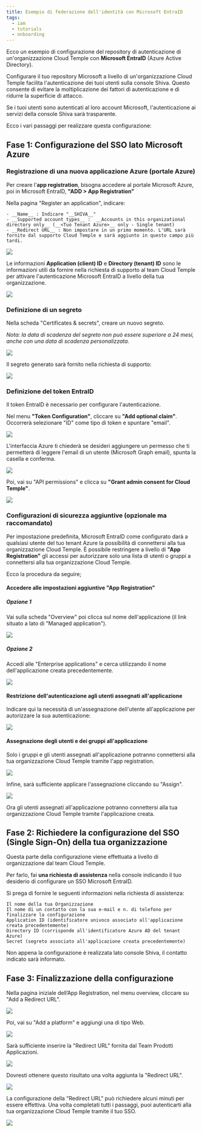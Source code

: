 ```yaml
---
title: Esempio di federazione dell'identità con Microsoft EntraID
tags:
  - iam
  - tutorials
  - onboarding
---
```


Ecco un esempio di configurazione del repository di autenticazione di un'organizzazione Cloud Temple con __Microsoft EntraID__ (Azure Active Directory).  

Configurare il tuo repository Microsoft a livello di un'organizzazione Cloud Temple facilita l'autenticazione dei tuoi utenti sulla console Shiva. Questo consente di evitare la moltiplicazione dei fattori di autenticazione e di ridurre la superficie di attacco.  

Se i tuoi utenti sono autenticati al loro account Microsoft, l'autenticazione ai servizi della console Shiva sarà trasparente.

Ecco i vari passaggi per realizzare questa configurazione:


## Fase 1: Configurazione del SSO lato Microsoft Azure

### Registrazione di una nuova applicazione Azure (portale Azure)

Per creare l'__app registration__, bisogna accedere al portale Microsoft Azure, poi in Microsoft EntraID, __"ADD > App Registration"__ 

Nella pagina "Register an application", indicare:
```
- __Name__ : Indicare "__SHIVA__"
- __Supported account types__ :  __Accounts in this organizational directory only__ (__<Tuo Tenant Azure>__ only - Single tenant) 
- __Redirect URL__ : Non impostare in un primo momento. L'URL sarà fornito dal supporto Cloud Temple e sarà aggiunto in questo campo più tardi.
```

![](images/sso_entra_001.png)

Le informazioni **Application (client) ID** e **Directory (tenant) ID** sono le informazioni utili da fornire nella richiesta di supporto al team Cloud Temple per attivare l'autenticazione Microsoft EntraID a livello della tua organizzazione.

![](images/sso_entra_002.png)

### Definizione di un segreto
Nella scheda "Certificates & secrets", creare un nuovo segreto.  

*Nota: la data di scadenza del segreto non può essere superiore a 24 mesi, anche con una data di scadenza personalizzata.*

![](images/sso_aad_004.png)

Il segreto generato sarà fornito nella richiesta di supporto:

![](images/sso_aad_005.png)


### Definizione del token EntraID 

Il token EntraID è necessario per configurare l'autenticazione.  

Nel menu __"Token Configuration"__, cliccare su __"Add optional claim"__. Occorrerà selezionare "ID" come tipo di token e spuntare "email".

![](images/sso_aad_006.png)

L'interfaccia Azure ti chiederà se desideri aggiungere un permesso che ti permetterà di leggere l'email di un utente (Microsoft Graph email), spunta la casella e conferma.

![](images/sso_aad_007.png)

Poi, vai su "API permissions" e clicca su __"Grant admin consent for Cloud Temple"__.

![](images/sso_aad_008.png)

### Configurazioni di sicurezza aggiuntive (opzionale ma raccomandato)

Per impostazione predefinita, Microsoft EntraID come configurato darà a qualsiasi utente del tuo tenant Azure la possibilità di connettersi alla tua organizzazione Cloud Temple.
È possibile restringere a livello di __"App Registration"__ gli accessi per autorizzare solo una lista di utenti o gruppi a connettersi alla tua organizzazione Cloud Temple.

Ecco la procedura da seguire;

#### Accedere alle impostazioni aggiuntive "App Registration"
##### Opzione 1 
Vai sulla scheda "Overview" poi clicca sul nome dell'applicazione (il link situato a lato di "Managed application").

![](images/sso_aad_009.png)

##### Opzione 2 
Accedi alle "Enterprise applications" e cerca utilizzando il nome dell'applicazione creata precedentemente.

![](images/sso_aad_010.png)

#### Restrizione dell'autenticazione agli utenti assegnati all'applicazione

Indicare qui la necessità di un'assegnazione dell'utente all'applicazione per autorizzare la sua autenticazione:

![](images/sso_aad_011.png)

#### Assegnazione degli utenti e dei gruppi all'applicazione
Solo i gruppi e gli utenti assegnati all'applicazione potranno connettersi alla tua organizzazione Cloud Temple tramite l'app registration.

![](images/sso_aad_012.png)

Infine, sarà sufficiente applicare l'assegnazione cliccando su "Assign".

![](images/sso_aad_013.png)

Ora gli utenti assegnati all'applicazione potranno connettersi alla tua organizzazione Cloud Temple tramite l'applicazione creata.

## Fase 2: Richiedere la configurazione del SSO (Single Sign-On) della tua organizzazione

Questa parte della configurazione viene effettuata a livello di organizzazione dal team Cloud Temple.  

Per farlo, fai __una richiesta di assistenza__ nella console indicando il tuo desiderio di configurare un SSO Microsoft EntraID.  

Si prega di fornire le seguenti informazioni nella richiesta di assistenza:

    Il nome della tua Organizzazione
    Il nome di un contatto con la sua e-mail e n. di telefono per finalizzare la configurazione
    Application ID (identificatore univoco associato all'applicazione creata precedentemente)
    Directory ID (corrisponde all'identificatore Azure AD del tenant Azure)
    Secret (segreto associato all'applicazione creata precedentemente)

Non appena la configurazione è realizzata lato console Shiva, il contatto indicato sarà informato.

## Fase 3: Finalizzazione della configurazione

Nella pagina iniziale dell’App Registration, nel menu overview, cliccare su "Add a Redirect URL".

![](images/sso_aad_014.png)

Poi, vai su "Add a platform" e aggiungi una di tipo Web.

![](images/sso_aad_015.png)

Sarà sufficiente inserire la "Redirect URL" fornita dal Team Prodotti Applicazioni.

![](images/sso_aad_016.png)

Dovresti ottenere questo risultato una volta aggiunta la "Redirect URL".

![](images/sso_aad_017.png)

La configurazione della "Redirect URL" può richiedere alcuni minuti per essere effettiva.
Una volta completati tutti i passaggi, puoi autenticarti alla tua organizzazione Cloud Temple tramite il tuo SSO.

![](images/sso_aad_018.png)